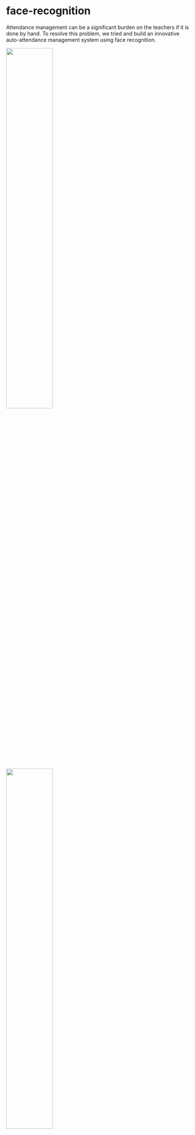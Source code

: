 # face-recognition

Attendance management can be a significant burden on the teachers if it is done by hand. To resolve this problem, we tried and build an innovative auto-attendance management system using face recognition.

<div><img src="https://github.com/MANYAJAIN195/face-recognition/assets/71972339/65ec45cc-1408-4471-b68a-3271fba70f22" width="50%" /></div>
<div><img src="https://github.com/MANYAJAIN195/face-recognition/assets/71972339/483b1f4b-daf9-4678-9236-90d702ba4e59" width="50%" /></div>
<div><img src="https://github.com/MANYAJAIN195/face-recognition/assets/71972339/d7ac9fe3-160c-45d2-9827-34ad4bdff33d" width="50%" /></div>
<div><img src="https://github.com/MANYAJAIN195/face-recognition/assets/71972339/c823d196-2eb3-4363-8092-b22d2c1594d9" width="50%" /></div>
<div><img src="https://github.com/MANYAJAIN195/face-recognition/assets/71972339/b8e7f8d7-8bce-4248-a6ce-78f362441335" width="50%" /></div>
<div><img src="https://github.com/MANYAJAIN195/face-recognition/assets/71972339/392ead30-2bd3-47ac-b92b-dae23edc2ea1" width="50%" /></div>
<div><img src="https://github.com/MANYAJAIN195/face-recognition/assets/71972339/8c59e3e2-4101-47b4-aad2-3d838257e475" width="50%" /></div>
